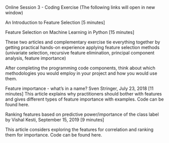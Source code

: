 Online Session 3 - Coding Exercise
(The following links will open in new window)

An Introduction to Feature Selection [5 minutes]

Feature Selection on Machine Learning in Python [15 minutes]

These two articles and complementary exercise tie everything together by getting practical hands-on experience applying feature selection methods (univariate selection, recursive feature elimination, principal component analysis, feature importance)

After completing the programming code components, think about which methodologies you would employ in your project and how you would use them.

Feature importance - what’s in a name? Sven Stringer, July 23, 2018 [11 minutes]
This article explains why practitioners should bother with features and gives different types of feature importance with examples. Code can be found here.

Ranking features based on predictive power/importance of the class label by Vishal Kesti, September 15, 2019 [9 minutes]

This article considers exploring the features for correlation and ranking them for importance. Code can be found here.